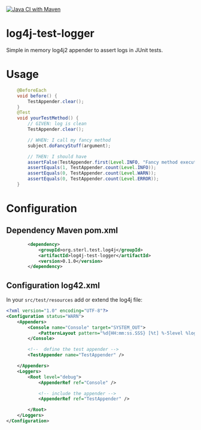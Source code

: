 [![Java CI with Maven](https://github.com/sterlp/log4j-test-logger/actions/workflows/maven.yml/badge.svg)](https://github.com/sterlp/log4j-test-logger/actions/workflows/maven.yml)

# log4j-test-logger
Simple in memory log4j2 appender to assert logs in JUnit tests.

# Usage

```java
    @BeforeEach
    void before() {
        TestAppender.clear();
    }
    @Test
    void yourTestMethod() {
        // GIVEN: log is clean
        TestAppender.clear();

        // WHEN: I call my fancy method
        subject.doFancyStuff(argument);

        // THEN: I should have
        assertFalse(TestAppender.first(Level.INFO, "Fancy method executed").isPresent());
        assertEquals(1, TestAppender.count(Level.INFO));
        assertEquals(0, TestAppender.count(Level.WARN));     
        assertEquals(0, TestAppender.count(Level.ERROR));
    }
```

# Configuration
## Dependency Maven pom.xml

```xml
        <dependency>
            <groupId>org.sterl.test.log4j</groupId>
            <artifactId>log4j-test-logger</artifactId>
            <version>0.1.0</version>
        </dependency>
```

## Configuration log42.xml

In your `src/test/resources` add or extend the log4j file:

```xml
<?xml version="1.0" encoding="UTF-8"?>
<Configuration status="WARN">
    <Appenders>
        <Console name="Console" target="SYSTEM_OUT">
            <PatternLayout pattern="%d{HH:mm:ss.SSS} [%t] %-5level %logger{36} - %msg%n" />
        </Console>

        <!--  define the test appender -->
        <TestAppender name="TestAppender" />

    </Appenders>
    <Loggers>
        <Root level="debug">
            <AppenderRef ref="Console" />

            <!-- include the appender -->
            <AppenderRef ref="TestAppender" />

        </Root>
    </Loggers>
</Configuration>
```
